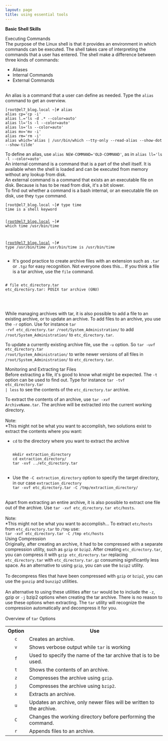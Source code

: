 ```yaml
---
layout: page
title: using essential tools
---
```


<b>Basic Shell Skills</b><br>

Executing Commands<br>
The purpose of the Linux shell is that it provides an environment in which commands can be executed. The shell takes care of interpreting the commands that a user has entered. The shell make a difference between three kinds of commands:<br>
<ul>
<li>Aliases</li>
<li>Internal Commands</li>
<li>External Commands</li>
</ul>
<br>
An alias is a command that a user can define as needed. Type the <code>alias</code> command to get an overview.
<pre><code>[root@el7_blog.local ~]# alias
alias cp='cp -i'
alias l.='ls -d .* --color=auto'
alias ll='ls -l --color=auto'
alias ls='ls --color=auto'
alias mv='mv -i'
alias rm='rm -i'
alias which='alias | /usr/bin/which --tty-only --read-alias --show-dot --show-tilde'
</code></pre>
To define an alias, use <code>alias NEW-COMMAND='OLD-COMMAND'</code>, as in <code>alias ll='ls -l --color=auto'</code><br>
An internal command is a command that is a part of the shell itself. It is available when the shell is loaded and can be executed from memory without any lookup from disk.<br>
An external command is a command that exists an an executable file on disk. Because is has to be read from disk, it's a bit slower.<br>
To find out whether a command is a bash internal, or an executable file on disk, use they <code>type</code> command.
<pre><code>[root@el7_blog.local ~]# type time
time is a shell keyword

[root@el7_blog.local ~]# which time
/usr/bin/time

[root@el7_blog.local ~]# type /usr/bin/time
/usr/bin/time is /usr/bin/time
</code></pre>


* It's good practice to create archive files with an extension such as <code>.tar</code> or <code>.tgz</code> for easy recognition. Not everyone does this... If you think a file is a tar archive, use the <code>file</code> command.<br>
<pre>
<code>
# file etc_directory.tar
etc_directory.tar: POSIX tar archive (GNU)
</code>
</pre><br>
While managing archives with tar, it is also possible to add a file to an existing archive, or to update an archive. To add files to an archive, you use the <code>-r</code> option. Use for instance <code>tar -rvf etc_directory.tar /root/System_Administration/</code> to add <code>/root/System_Administration/</code> to <code>etc_directory.tar</code>.<br>

To update a currently existing archive file, use the <code>-u</code> option. So <code>tar -uvf etc_directory.tar /root/System_Administration/</code> to write newer versions of all files in <code>/root/System_Administration/</code> to <code>etc_directory.tar</code>.<br>

Monitoring and Extracting tar Files<br>
Before extracting a file, it's good to know what might be expected. The <code>-t</code> option can be used to find out. Type for instance <code>tar -tvf etc_directory.tar | less</code> to see the contents of the <code>etc_directory.tar</code> archive.<br>

To extract the contents of an archive, use <code>tar -xvf ArchiveName.tar</code>. The archive will be extracted into the current working directory.<br>
<br>
Note:<br>
*This might not be what you want to accomplish, two solutions exist to extract the contents where you want:
<ul>

<li><code>cd</code> to the directory where you want to extract the archive</li>
<pre>
<code>
mkdir extraction_directory
cd extraction_directory/
tar -xvf ../etc_directory.tar
</code>
</pre>
<li>Use the <code>-C extraction_directory</code> option to specify the target directory, in our case <code>extraction_directory</code></li>
<code>tar -xvf etc_directory.tar -C /tmp/extraction_directory/</code>
</ul>
<br>
Apart from extracting an entire archive, it is also possible to extract one file out of the archive. Use <code>tar -xvf etc_directory.tar etc/hosts</code>.<br>
<br>
Note:<br>
*This might not be what you want to accomplish... To extract <code>etc/hosts</code> from <code>etc_directory.tar</code> to <code>/tmp</code> use:<br>
<code>tar -xvf etc_directory.tar -C /tmp etc/hosts</code>
<br>
Using Compression<br>
Originally, after creating an archive, it had to be compressed with a separate compression utility, such as <code>gzip</code> or <code>bzip2</code>. After creating <code>etc_directory.tar</code>, you can compress it with <code>gzip etc_directory.tar</code> replacing <code>etc_directory.tar</code> with <code>etc_directory.tar.gz</code> consuming significantly less space. As an alternative to using <code>gzip</code>, you can use the <code>bzip2</code> utility.<br>
<br>
To decompress files that have been compressed with <code>gzip</code> or <code>bzip2</code>, you can use the <code>gunzip</code> and <code>bunzip2</code> utilities.<br>
<br>
An alternative to using these utilities after <code>tar</code> would be to include the <code>-z</code>, gzip or <code>-j</code> bzip2 options when creating the tar archive. There is no reason to use these options when extracting. The <code>tar</code> utility will recognize the compression automatically and decompress it for you.<br>
<br>
Overview of <code>tar</code> Options
<table>
  <tr>
    <th>Option</th>
    <th>Use</th>
  </tr>
  <tr>
    <td align="center"><code>c</code></td>
    <td>Creates an archive.</td>
  </tr>
  <tr>
    <td align="center"><code>v</code></td>
    <td>Shows verbose output while <code>tar</code> is working</td>
  </tr>
  <tr>
    <td align="center"><code>f</code></td>
    <td>Used to specify the name of the tar archive that is to be used.</td>
  </tr>
  <tr>
    <td align="center"><code>t</code></td>
    <td>Shows the contents of an archive.</td>
  </tr>
  <tr>
    <td align="center"><code>z</code></td>
    <td>Compresses the archive using <code>gzip</code>.</td>
  </tr>
  <tr>
    <td align="center"><code>j</code></td>
    <td>Compresses the archive using <code>bzip2</code>.</td>
  </tr>
  <tr>
    <td align="center"><code>x</code></td>
    <td>Extracts an archive.</td>
  </tr>
  <tr>
    <td align="center"><code>u</code></td>
    <td>Updates an archive, only newer files will be written to the archive.</td>
  </tr>
  <tr>
    <td align="center"><code>C</code></td>
    <td>Changes the working directory before performing the command.</td>
  </tr>
  <tr>
    <td align="center"><code>r</code></td>
    <td>Appends files to an archive.</td>
  </tr>
</table>